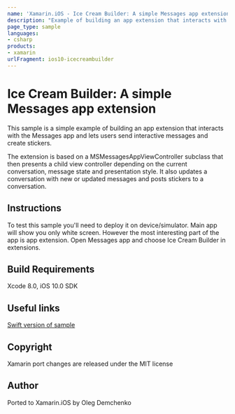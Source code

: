 ```yaml
---
name: 'Xamarin.iOS - Ice Cream Builder: A simple Messages app extension'
description: "Example of building an app extension that interacts with the Messages app and lets users send interactive messages... #ios10"
page_type: sample
languages:
- csharp
products:
- xamarin
urlFragment: ios10-icecreambuilder
---
```

# Ice Cream Builder: A simple Messages app extension

This sample is a simple example of building an app extension that interacts with the Messages app and lets users send interactive messages and create stickers.

The extension is based on a MSMessagesAppViewController subclass that then presents a child view controller depending on the current conversation, message state and presentation style. It also updates a conversation with new or updated messages and posts stickers to a conversation.

## Instructions

To test this sample you'll need to deploy it on device/simulator. Main app will show you only white screen. However the most interesting part of the app is app extension. Open Messages app and choose Ice Cream Builder in extensions.

## Build Requirements

Xcode 8.0, iOS 10.0 SDK

## Useful links

[Swift version of sample](https://developer.apple.com/library/prerelease/content/samplecode/IceCreamBuilder/Introduction/Intro.html)

## Copyright

Xamarin port changes are released under the MIT license

## Author 

Ported to Xamarin.iOS by Oleg Demchenko
